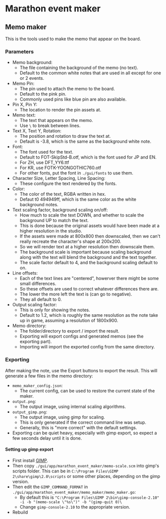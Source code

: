 # Marathon event maker

## Memo maker
This is the tools used to make the memo that appear on the board.

### Parameters
- Memo background:
  - The file containing the background of the memo (no text).
  - Default to the common white notes that are used in all except for one or 2 events.
- Memo Pin:
  - The pin used to attach the memo to the board.
  - Default to the pink pin.
  - Commonly used pins like blue pin are also available.
- Pin X, Pin Y:
  - The location to render the pin assets at.
- Memo text:
  - The text that appears on the memo.
  - Use `\` to break between lines.
- Text X, Text Y, Rotation:
  - The position and rotation to draw the text at.
  - Default is -3.8, which is the same as the background white note.
- Font:
  - The font used for the text.
  - Default to FOT-SkipStd-B.otf, which is the font used for JP and EN.
  - For ZH, use DFT_YY6.ttf
  - For KR, use FOTK-YOONGOTHIC760.otf
  - For other fonts, put the font in ``./gui/fonts`` to use them.
- Character Size, Letter Spacing, Line Spacing:
  - These configure the text rendered by the fonts.
- Color:
  - The color of the text, RGBA written in hex.
  - Defaut t0 494949ff, which is the same color as the white background notes.
- Text scaling factor, background scaling on/off:
  - How much to scale the text DOWN, and whether to scale the background UP to match the text.
  - This is done because the original assets would have been made at a higher resolution in the studio.
  - If the assets were made at 800x800 then downscaled, then we can't really recreate the character's shape at 200x200.
  - So we will render text at a higher resolution then downscale them.
  - The background scale is important because scaling background along with the text will blend the background and the text together.
  - The scale factor default to 4, and the background scaling default to on.
- Line offsets:
  - Each of the text lines are "centered", howerver there might be some small differences.
  - So these offsets are used to correct whatever differences there are.
  - The lower the more left the text is (can go to negative).
  - They all default to 0.
- Output scaling factor:
  - This is only for showing the notes.
  - Default to 1.2, which is roughly the same resolution as the note take up in game, assuming a resolution of 1800x900.
- Memo directory:
  - The folder/directory to export / import the result.
  - Exporting will export configs and generated memos (see the exporting part).
  - Importing will import the exported config from the same directory.
### Exporting

After making the note, use the Export buttons to export the result. This will generate a few files in the memo directory:

- `memo_maker_config.json`:
  - The current config, can be used to restore the current state of the maker.
- `output.png`:
  - The output image, using internal scaling algorithms.
- `output_gimp.png`:
  - The output image, using gimp for scaling.
  - This is only generated if the correct command line was setup.
  - Generally, this is "more correct" with the default settings.
- Exporting can be quiet heavy, especially with gimp export, so expect a few seconds delay until it is done.

#### Setting up gimp export
- First install [GIMP](https://www.gimp.org/).
- Then copy `./gui/app/marathon_event_maker/memo-scale.scm` into gimp's scripts folder. This can be in `C:\Program Files\GIMP 2\share\gimp\2.0\scripts` or some other places, depending on the gimp version.
- Then edit the `GIMP_COMMAND_FORMAT` in `./gui/app/marathon_event_maker/memo_maker/memo_maker.go`:
  - By default this is `"C:\Program Files\GIMP 2\bin\gimp-console-2.10" -i -b "(memo-scale \"%s\")" -b "(gimp-quit 0)\`
  - Change `gimp-console-2.10` to the appropriate version. 
- Rebuild
 